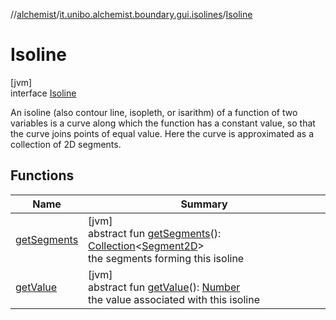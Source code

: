 //[alchemist](../../../index.md)/[it.unibo.alchemist.boundary.gui.isolines](../index.md)/[Isoline](index.md)

# Isoline

[jvm]\
interface [Isoline](index.md)

An isoline (also contour line, isopleth, or isarithm) of a function of two variables is a curve along which the function has a constant value, so that the curve joins points of equal value. Here the curve is approximated as a collection of 2D segments.

## Functions

| Name | Summary |
|---|---|
| [getSegments](get-segments.md) | [jvm]<br>abstract fun [getSegments](get-segments.md)(): [Collection](https://docs.oracle.com/javase/8/docs/api/java/util/Collection.html)<[Segment2D](../-segment2-d/index.md)><br>the segments forming this isoline |
| [getValue](get-value.md) | [jvm]<br>abstract fun [getValue](get-value.md)(): [Number](https://docs.oracle.com/javase/8/docs/api/java/lang/Number.html)<br>the value associated with this isoline |
